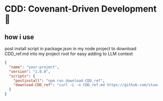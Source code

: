 # CDD: Covenant-Driven Development 🤝

## how i use

post install script in package.json in my node project to download CDD_ref.md into my project root for easy adding to LLM context

```json
{
  "name": "your-project",
  "version": "1.0.0",
  "scripts": {
    "postinstall": "npm run download-CDD_ref",
    "download-CDD_ref": "curl -L -o CDD_ref.md https://github.com/stuartcrobinson/cdd/blob/main/CDD_ref.md"
  }
}
```